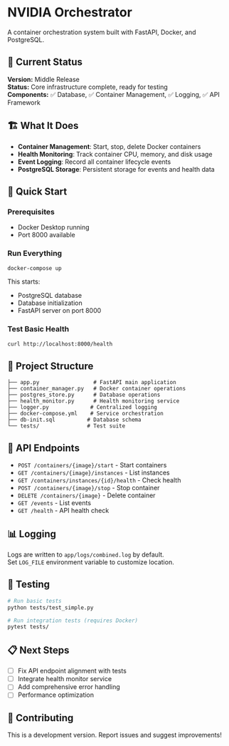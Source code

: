# NVIDIA Orchestrator

A container orchestration system built with FastAPI, Docker, and PostgreSQL.

## 🚀 Current Status

**Version:** Middle Release  
**Status:** Core infrastructure complete, ready for testing  
**Components:** ✅ Database, ✅ Container Management, ✅ Logging, ✅ API Framework  

## 🏗️ What It Does

- **Container Management**: Start, stop, delete Docker containers
- **Health Monitoring**: Track container CPU, memory, and disk usage  
- **Event Logging**: Record all container lifecycle events
- **PostgreSQL Storage**: Persistent storage for events and health data

## 🚀 Quick Start

### Prerequisites
- Docker Desktop running
- Port 8000 available

### Run Everything
```bash
docker-compose up
```

This starts:
- PostgreSQL database
- Database initialization
- FastAPI server on port 8000

### Test Basic Health
```bash
curl http://localhost:8000/health
```

## 📁 Project Structure

```
├── app.py                 # FastAPI main application
├── container_manager.py   # Docker container operations
├── postgres_store.py      # Database operations
├── health_monitor.py      # Health monitoring service
├── logger.py             # Centralized logging
├── docker-compose.yml    # Service orchestration
├── db-init.sql          # Database schema
└── tests/               # Test suite
```

## 🔧 API Endpoints

- `POST /containers/{image}/start` - Start containers
- `GET /containers/{image}/instances` - List instances
- `GET /containers/instances/{id}/health` - Check health
- `POST /containers/{image}/stop` - Stop container
- `DELETE /containers/{image}` - Delete container
- `GET /events` - List events
- `GET /health` - API health check

## 📊 Logging

Logs are written to `app/logs/combined.log` by default.  
Set `LOG_FILE` environment variable to customize location.

## 🧪 Testing

```bash
# Run basic tests
python tests/test_simple.py

# Run integration tests (requires Docker)
pytest tests/
```

## 📋 Next Steps

- [ ] Fix API endpoint alignment with tests
- [ ] Integrate health monitor service
- [ ] Add comprehensive error handling
- [ ] Performance optimization

## 🤝 Contributing

This is a development version. Report issues and suggest improvements!





